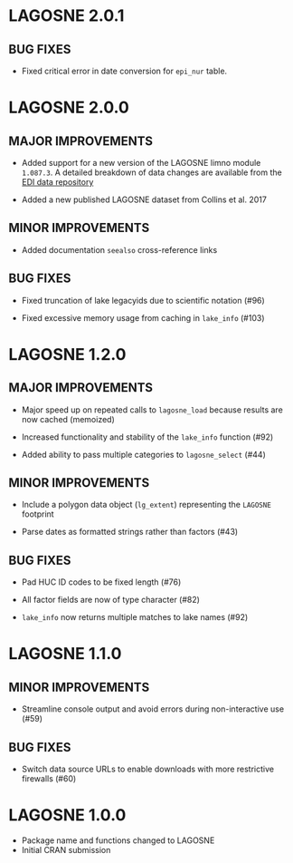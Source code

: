 # LAGOSNE 2.0.1

## BUG FIXES

* Fixed critical error in date conversion for `epi_nur` table.

# LAGOSNE 2.0.0

## MAJOR IMPROVEMENTS

* Added support for a new version of the LAGOSNE limno module `1.087.3`. A detailed breakdown of data changes are available from the [EDI data repository](https://portal.edirepository.org/nis/dataviewer?packageid=edi.101.3&entityid=d448003f31f07458f8ee59903dcc7da0)

* Added a new published LAGOSNE dataset from Collins et al. 2017

## MINOR IMPROVEMENTS

* Added documentation `seealso` cross-reference links

## BUG FIXES

* Fixed truncation of lake legacyids due to scientific notation (#96)

* Fixed excessive memory usage from caching in `lake_info` (#103)

# LAGOSNE 1.2.0

## MAJOR IMPROVEMENTS

* Major speed up on repeated calls to `lagosne_load` because results are now cached (memoized)

* Increased functionality and stability of the `lake_info` function (#92)

* Added ability to pass multiple categories to `lagosne_select` (#44)

## MINOR IMPROVEMENTS

* Include a polygon data object (`lg_extent`) representing the `LAGOSNE` footprint

* Parse dates as formatted strings rather than factors (#43)

## BUG FIXES

* Pad HUC ID codes to be fixed length (#76)

* All factor fields are now of type character (#82)

* `lake_info` now returns multiple matches to lake names (#92)

# LAGOSNE 1.1.0

## MINOR IMPROVEMENTS

* Streamline console output and avoid errors during non-interactive use (#59)

## BUG FIXES

* Switch data source URLs to enable downloads with more restrictive firewalls (#60)

# LAGOSNE 1.0.0

* Package name and functions changed to LAGOSNE
* Initial CRAN submission




